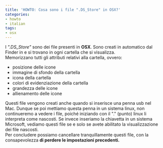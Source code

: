```yaml
---
title: 'HOWTO: Cosa sono i file ".DS_Store" in OSX?'
categories:
- howto
- italian
tags:
- osx
---
```

I _".DS_Store"_ sono dei file presenti in **OSX**. Sono creati in automatico
dal Finder in e si trovano in ogni cartella che si visualizza.  
Memorizzano tutti gli attributi relativi alla cartella, ovvero:

  * posizione delle icone
  * immagine di sfondo della cartella
  * icona della cartella
  * colori di evidenziazione della cartella
  * grandezza delle icone
  * allienamento delle icone
    
Questi file vengono creati anche quando si inserisce una penna usb nel Mac.
Dunque se poi mettiamo questa penna in un sistema linux, non continueremo a
vedere i file, poiché iniziando con il "." (punto) linux li interpreta come
nascosti. Se invece inseriamo la chiavetta in un sistema Microsoft, vediamo
questi file se e solo se avete abilitato la visualizzazione dei file nascosti.  
Per concludere possiamo cancellare tranquillamente questi file, con la
consapevolezza **di perdere le impostazioni precedenti.**


